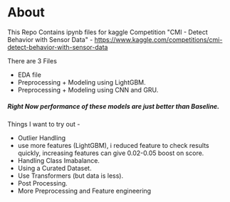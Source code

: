 # About

This Repo Contains ipynb files for kaggle Competition "CMI - Detect Behavior with Sensor Data" - https://www.kaggle.com/competitions/cmi-detect-behavior-with-sensor-data


There are 3 Files 

- EDA file
- Preprocessing + Modeling using LightGBM.
- Preprocessing + Modeling using CNN and GRU.


##### Right Now performance of these models are just better than Baseline.
Things I want to try out - 
* Outlier Handling 
* use more features (LightGBM), i reduced feature to check results quickly, increasing features can give 0.02-0.05 boost on score.
* Handling Class Imabalance.
* Using a Curated Dataset. 
* Use Transformers (but data is less).
* Post Processing. 
* More Preprocessing and Feature engineering
